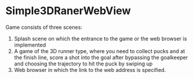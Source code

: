 # Simple3DRanerWebView
Game consists of three scenes:
1. Splash scene on which the entrance to the game or the web browser is implemented
2. A game of the 3D runner type, where you need to collect pucks and at the finish line, score a shot into the goal after bypassing the goalkeeper and choosing the trajectory to hit the puck by swiping up
3. Web browser in which the link to the web address is specified.
